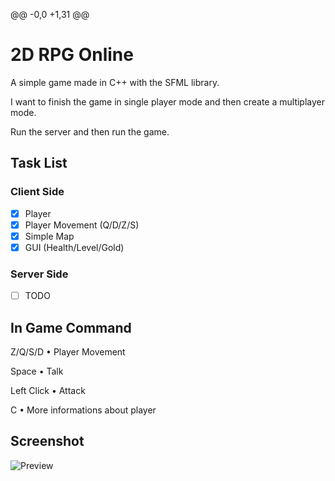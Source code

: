 @@ -0,0 +1,31 @@
# 2D RPG Online

A simple game made in C++ with the SFML library.

I want to finish the game in single player mode and then create a multiplayer mode.

Run the server and then run the game.

## Task List

### Client Side
- [x] Player
- [x] Player Movement (Q/D/Z/S)
- [x] Simple Map
- [x] GUI (Health/Level/Gold)

### Server Side
- [ ] TODO 


## In Game Command
Z/Q/S/D  • Player Movement

Space • Talk

Left Click • Attack

C • More informations about player

## Screenshot
![Preview](https://i.ibb.co/r6rts83/Screenshot-3.png)